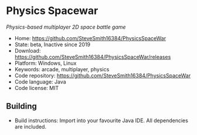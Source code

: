 # Physics Spacewar

_Physics-based multiplayer 2D space battle game_

- Home: https://github.com/SteveSmith16384/PhysicsSpaceWar
- State: beta, Inactive since 2019
- Download: https://github.com/SteveSmith16384/PhysicsSpaceWar/releases
- Platform: Windows, Linux
- Keywords: arcade, multiplayer, physics
- Code repository: https://github.com/SteveSmith16384/PhysicsSpaceWar
- Code language: Java
- Code license: MIT

## Building

- Build instructions: Import into your favourite Java IDE.  All dependencies are included.
